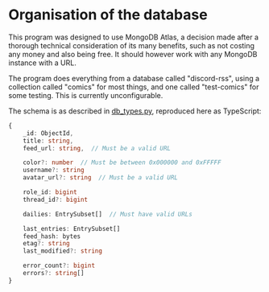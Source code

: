 # Organisation of the database

This program was designed to use MongoDB Atlas, a decision made after a thorough technical consideration of its many benefits, such as not costing any money and also being free.
It should however work with any MongoDB instance with a URL.

The program does everything from a database called "discord-rss", using a collection called "comics" for most things, and one called "test-comics" for some testing.
This is currently unconfigurable.

The schema is as described in [db_types.py](/src/rss_to_webhook/db_types.py), reproduced here as TypeScript:

```ts
{
    _id: ObjectId,
    title: string,
    feed_url: string,  // Must be a valid URL

    color?: number  // Must be between 0x000000 and 0xFFFFF
    username?: string
    avatar_url?: string  // Must be a valid URL

    role_id: bigint
    thread_id?: bigint

    dailies: EntrySubset[]  // Must have valid URLs

    last_entries: EntrySubset[]
    feed_hash: bytes
    etag?: string
    last_modified?: string

    error_count?: bigint
    errors?: string[]
}
```
